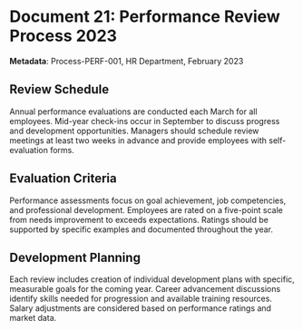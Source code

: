 # Document 21: Performance Review Process 2023

**Metadata**: Process-PERF-001, HR Department, February 2023

## Review Schedule

Annual performance evaluations are conducted each March for all employees. Mid-year check-ins occur in September to discuss progress and development opportunities. Managers should schedule review meetings at least two weeks in advance and provide employees with self-evaluation forms.

## Evaluation Criteria

Performance assessments focus on goal achievement, job competencies, and professional development. Employees are rated on a five-point scale from needs improvement to exceeds expectations. Ratings should be supported by specific examples and documented throughout the year.

## Development Planning

Each review includes creation of individual development plans with specific, measurable goals for the coming year. Career advancement discussions identify skills needed for progression and available training resources. Salary adjustments are considered based on performance ratings and market data.